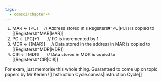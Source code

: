 ```yaml
---
tags:
  - comsci/chapter-4
---
```


1. MAR <- \[PC\]     // Address stored in [[Registers#^PC|PC]] is copied to [[Registers#^MAR|MAR]]
2. PC <- \[PC\]+1       // PC is incremented by 1
3. MDR <- \[\[MAR\]\]     // Data stored in the address in MAR is copied to [[Registers#^MDR|MDR]]
4. CIR <- \[MDR\]      // Data stored in MDR is copied to [[Registers#^CIR|CIR]]

For exam, just memorise this whole thing. Guaranteed to come up on topic papers by Mr Kerien
![[Instruction Cycle.canvas|Instruction Cycle]]